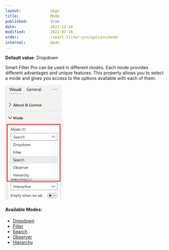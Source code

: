 ```yaml
---
layout:             page
title:              Mode
published:          true
date:               2021-12-14
modified:           2022-07-16
order:              /smart-filter-pro/options/mode
internal:           mode
---
```

**Default value:** Dropdown

Smart Filter Pro can be used in different modes. Each mode provides different advantages and unique features. This property allows you to select a mode and gives you access to the options available with each of them.

<img src="images/mode-option.png" width="180">

#### Available Modes:

- [Dropdown](dropdown.md)
- [Filter](filter.md)
- [Search](search.md)
- [Observer](observer.md)
- [Hierarchy](hierarchy.md)
